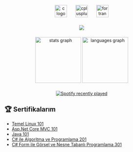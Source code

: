 <div align="center">
  <img src="https://cdn.jsdelivr.net/gh/devicons/devicon/icons/c/c-original.svg" height="40" alt="c logo"  />
  <img width="20" />
  <img src="https://cdn.jsdelivr.net/gh/devicons/devicon/icons/cplusplus/cplusplus-original.svg" height="40" alt="cplusplus logo"  />
  <img width="20" />
  <img src="https://cdn.simpleicons.org/fortran/734F96" height="40" alt="fortran logo"  />
</div>

###

<div align="center">
  <img src="https://visitor-badge.laobi.icu/badge?page_id=umutyurdugull.umutyurdugull&"  />
</div>

###

<div align="center">
  <img src="https://github-readme-stats.vercel.app/api?username=umutyurdugull&hide_title=false&hide_rank=false&show_icons=true&include_all_commits=true&count_private=true&disable_animations=false&theme=dracula&locale=en&hide_border=false&order=1" height="150" alt="stats graph"  />
  <img src="https://github-readme-stats.vercel.app/api/top-langs?username=umutyurdugull&locale=en&hide_title=false&layout=compact&card_width=320&langs_count=5&theme=dracula&hide_border=false&order=2" height="150" alt="languages graph"  />
</div>

###

<div align="center">
  <a href="https://open.spotify.com/user/umutyurdugul">
    <img src="https://spotify-recently-played-readme.vercel.app/api?user=umutyurdugul&count=5" alt="Spotify recently played"  />
  </a>
</div>

###

## 🏆 Sertifikalarım

- [Temel Linux 101](https://gelecegiyazanlar.turkcell.com.tr/sertifika/1e1ebcddb33c4c51ac1ad53e86672d3d)  
- [Asp.Net Core MVC 101](https://gelecegiyazanlar.turkcell.com.tr/sertifika/4b99a63bfe9e4204942588598f209f4d)  
- [Java 101](https://gelecegiyazanlar.turkcell.com.tr/sertifika/283d6e6c225e491b8d751eae02db8c48)  
- [C# ile Algoritma ve Programlama 201](https://gelecegiyazanlar.turkcell.com.tr/sertifika/e91501f37ba0434c8b043359930b16e3)  
- [C# Form ile Görsel ve Nesne Tabanlı Programlama 301](https://gelecegiyazanlar.turkcell.com.tr/sertifika/f4222a69682b4ae2843edb7059661fd5)  
